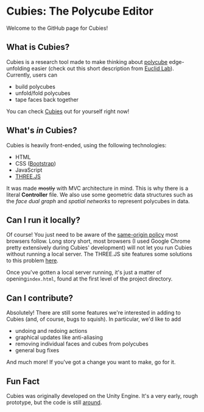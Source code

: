 # Cubies: The Polycube Editor

Welcome to the GitHub page for Cubies! 

## What is Cubies?

Cubies is a research tool made to make thinking about [polycube](https://en.wikipedia.org/wiki/Polycube) edge-unfolding easier (check out this short description from [Euclid Lab](http://euclidlab.org/unsolved/349-edge-unfolding-polycubes)). Currently, users can

- build polycubes
- unfold/fold polycubes
- tape faces back together

You can check [Cubies](http://andrewwinslow.com/cubies) out for yourself right now!

## What's *in* Cubies?

Cubies is heavily front-ended, using the following technologies:

 - HTML
 - CSS ([Bootstrap](https://getbootstrap.com/))
 - JavaScript
 - [THREE.JS](https://threejs.org/)

It was made ~~mostly~~ with MVC architecture in mind. This is why there is a literal **Controller** file. We also use some geometric data structures such as the *face dual graph* and *spatial networks* to represent polycubes in data.

## Can I run it locally?

Of course! You just need to be aware of the [same-origin policy](https://en.wikipedia.org/wiki/Same-origin_policy) most browsers follow. Long story short, most browsers (I used Google Chrome pretty extensively during Cubies' development) will not let you run Cubies without running a local server. The THREE.JS site features some solutions to this problem [here](https://threejs.org/docs/index.html#manual/introduction/How-to-run-things-locally).

Once you've gotten a local server running, it's just a matter of opening`index.html`, found at the first level of the project directory.

## Can I contribute?

Absolutely! There are still some features we're interested in adding to Cubies (and, of course, bugs to squish). In particular, we'd like to add

- undoing and redoing actions
- graphical updates like anti-aliasing
- removing individual faces and cubes from polycubes
- general bug fixes

And much more! If you've got a change you want to make, go for it.

## Fun Fact

Cubies was originally developed on the Unity Engine. It's a very early, rough prototype, but the code is still [around](https://github.com/LAG1996/Polycubes).